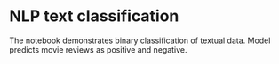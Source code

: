 # NLP text classification
The notebook demonstrates binary classification of textual data. Model predicts movie reviews as positive and negative.
